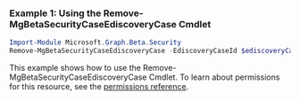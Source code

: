 ### Example 1: Using the Remove-MgBetaSecurityCaseEdiscoveryCase Cmdlet
```powershell
Import-Module Microsoft.Graph.Beta.Security
Remove-MgBetaSecurityCaseEdiscoveryCase -EdiscoveryCaseId $ediscoveryCaseId
```
This example shows how to use the Remove-MgBetaSecurityCaseEdiscoveryCase Cmdlet.
To learn about permissions for this resource, see the [permissions reference](/graph/permissions-reference).
